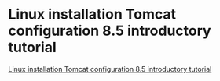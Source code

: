 # Linux installation Tomcat configuration 8.5 introductory tutorial
[Linux installation Tomcat configuration 8.5 introductory tutorial](https://aiwithcloud.com/2022/09/16/linux_installation_tomcat_configuration_8-5_introductory_tutorial/)